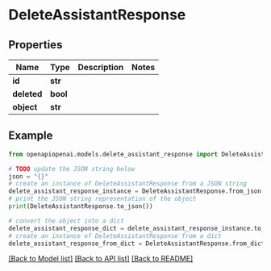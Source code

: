 # DeleteAssistantResponse


## Properties

Name | Type | Description | Notes
------------ | ------------- | ------------- | -------------
**id** | **str** |  | 
**deleted** | **bool** |  | 
**object** | **str** |  | 

## Example

```python
from openapiopenai.models.delete_assistant_response import DeleteAssistantResponse

# TODO update the JSON string below
json = "{}"
# create an instance of DeleteAssistantResponse from a JSON string
delete_assistant_response_instance = DeleteAssistantResponse.from_json(json)
# print the JSON string representation of the object
print(DeleteAssistantResponse.to_json())

# convert the object into a dict
delete_assistant_response_dict = delete_assistant_response_instance.to_dict()
# create an instance of DeleteAssistantResponse from a dict
delete_assistant_response_from_dict = DeleteAssistantResponse.from_dict(delete_assistant_response_dict)
```
[[Back to Model list]](../README.md#documentation-for-models) [[Back to API list]](../README.md#documentation-for-api-endpoints) [[Back to README]](../README.md)


